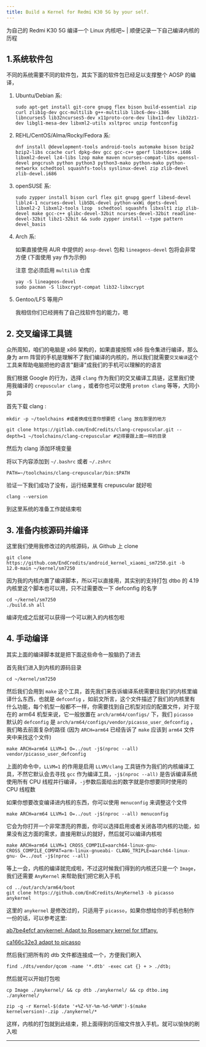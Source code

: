 ```yaml
---
title: Build a Kernel for Redmi K30 5G by your self.
---
```


为自己的 Redmi K30 5G 编译一个 Linux 内核吧~ | 顺便记录一下自己编译内核的历程

<!-- More -->

## 1.系统软件包

不同的系统需要不同的软件包，其实下面的软件包已经足以支撑整个 AOSP 的编译，

1. Ubuntu/Debian 系:

    ```
    sudo apt-get install git-core gnupg flex bison build-essential zip curl zlib1g-dev gcc-multilib g++-multilib libc6-dev-i386 libncurses5 lib32ncurses5-dev x11proto-core-dev libx11-dev lib32z1-dev libgl1-mesa-dev libxml2-utils xsltproc unzip fontconfig
    ```

2. REHL/CentOS/Alma/Rocky/Fedora 系:

    ```
    dnf install @development-tools android-tools automake bison bzip2 bzip2-libs ccache curl dpkg-dev gcc gcc-c++ gperf libstdc++.i686 libxml2-devel lz4-libs lzop make maven ncurses-compat-libs openssl-devel pngcrush python python3 python3-mako python-mako python-networkx schedtool squashfs-tools syslinux-devel zip zlib-devel zlib-devel.i686 
    ```

3. openSUSE 系:

    ```
    sudo zypper install bison curl flex git gnupg gperf libesd-devel liblz4-1 ncurses-devel libSDL-devel python-wxWi dgets-devel libxml2-2 libxml2-tools lzop  schedtool squashfs libxslt1 zip zlib-devel make gcc-c++ glibc-devel-32bit ncurses-devel-32bit readline-devel-32bit libz1-32bit && sudo zypper install --type pattern devel_basis
    ```

4. Arch 系:

    如果直接使用 AUR 中提供的 ```aosp-devel``` 包和 ```lineageos-devel``` 包将会非常方便 (下面使用 yay 作为示例)

    注意 您必须启用 ```multilib``` 仓库

    ```
    yay -S lineageos-devel
    sudo pacman -S libxcrypt-compat lib32-libxcrypt
    ```

5. Gentoo/LFS 等用户
    
    我相信你们已经拥有了自己找软件包的能力，嗯

## 2. 交叉编译工具链

众所周知，咱们的电脑是 x86 架构的，如果直接按照 x86 指令集进行编译，那么身为 arm 阵营的手机是理解不了我们编译的内核的，所以我们就需要```交叉编译```这个工具来帮助电脑把他的语言"翻译"成我们的手机可以理解的的语言

我们根据 Google 的行为，选择 ```clang``` 作为我们的交叉编译工具链，这里我们使用我编译的 ```crepuscular clang``` ，或者你也可以使用 ```proton clang``` 等等，大同小异

首先下载 clang :

```
mkdir -p ~/toolchains #或者换成任意你想要把 clang 放在那里的地方

git clone https://gitlab.com/EndCredits/clang-crepuscular.git --depth=1 ~/toolchains/clang-crepuscular #记得要跟上面一样的目录
```

然后为 clang 添加环境变量

将以下内容添加到 ```~/.bashrc``` 或者 ```~/.zshrc```

```
PATH=~/toolchains/clang-crepuscular/bin:$PATH
```

验证一下我们成功了没有，运行结果里有 crepuscular 就好啦

```
clang --version
```

到这里系统的准备工作就结束啦


## 3. 准备内核源码并编译

这里我们使用我修改过的内核源码，从 Github 上 clone

```
git clone https://github.com/EndCredits/android_kernel_xiaomi_sm7250.git -b 12.0-main ~/kernel/sm7250
```

因为我的内核内置了编译脚本，所以可以直接用，其实别的支持打包 dtbo 的 4.19 内核里这个脚本也可以用，只不过需要改一下 defconfig 的名字

```
cd ~/kernel/sm7250
./build.sh all
```

编译完成之后就可以获得一个可以刷入的内核包啦

## 4. 手动编译

其实上面的编译脚本就是把下面这些命令一股脑扔了进去

首先我们进入到内核的源码目录

```
cd ~/kernel/sm7250
```

然后我们会用到 ```make``` 这个工具，首先我们来告诉编译系统需要往我们的内核里编译什么东西，也就是 ```defconfig``` ，如前文所言，这个文件描述了我们的内核里有什么功能，每个机型一般都不一样，你需要找到自己机型对应的配置文件，对于现在的 arm64 机型来说，它一般放置在 ```arch/arm64/configs/``` 下，我们 ```picasso``` 默认的 ```defconfig``` 是 ```arch/arm64/configs/vendor/picasso_user_defconfig``` ，我们略去前面复杂的路径 (因为 ```ARCH=arm64``` 已经告诉了 ```make``` 应该到 ```arm64``` 文件夹中来找这个文件)

```
make ARCH=arm64 LLVM=1 O=../out -j$(nproc --all) vendor/picasso_user_defconfig
```

上面的命令中，```LLVM=1``` 的作用是启用 ```LLVM/clang``` 工具链作为我们的内核编译工具，不然它默认会去寻找 ```gcc``` 作为编译工具，```-j$(nproc --all)``` 是告诉编译系统使用所有 CPU 线程并行编译，```-j```参数后面给出的数字就是你想要同时使用的 CPU 线程数

如果你想要改变编译进内核的东西，你可以使用 ```menuconfig``` 来调整这个文件

```
make ARCH=arm64 LLVM=1 O=../out -j$(nproc --all) menuconfig
```

它会为你打开一个非常漂亮的界面，你可以选择启用或者关闭各项内核的功能，如果没有这方面的需求，直接用默认的就好，然后就可以编译内核啦

```
make ARCH=arm64 LLVM=1 CROSS_COMPILE=aarch64-linux-gnu- CROSS_COMPILE_COMPAT=arm-linux-gnueabi- CLANG_TRIPLE=aarch64-linux-gnu- O=../out -j$(nproc --all)
```

等上一会，内核的编译就完成啦，不过这时候我们得到的内核还只是一个 ```Image```，我们还需要 ```AnyKernel``` 来帮助我们把它刷入手机

```
cd ../out/arch/arm64/boot
git clone https://github.com/EndCredits/AnyKernel3 -b picasso anykernel
```

这里的 ```anykernel``` 是修改过的，只适用于 ```picasso```，如果你想给你的手机也制作一份的话，可以参考这里: 

[ab7be4efcf     anykernel: Adapt to Rosemary kernel for tiffany.](https://github.com/EndCredits/AnyKernel3/commit/ab7be4efcf3b4d11ec33728501d361f63823d393)

[ca166c32e3     adapt to picasso](https://github.com/EndCredits/AnyKernel3/commit/ca166c32e3b98990b4747c446a7252ca6d760460)

然后我们把所有的 dtb 文件都连接成一个，方便我们刷入

```
find ./dts/vendor/qcom -name '*.dtb' -exec cat {} + > ./dtb;
```

然后就可以开始打包啦

```
cp Image ./anykernel/ && cp dtb ./anykernel/ && cp dtbo.img ./anykernel/

zip -q -r Kernel-$(date '+%Z-%Y-%m-%d-%H%M')-$(make kernelversion)-.zip ./anykernel/*
```

这样，内核的打包就到此结束，把上面得到的压缩文件放入手机，就可以愉快的刷入啦

---
